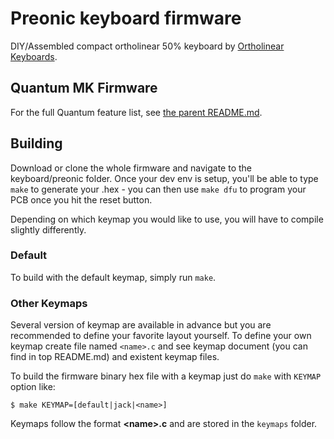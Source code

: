 Preonic keyboard firmware
======================
DIY/Assembled compact ortholinear 50% keyboard by [Ortholinear Keyboards](http://ortholinearkeyboards.com).

## Quantum MK Firmware

For the full Quantum feature list, see [the parent README.md](/README.md).

## Building

Download or clone the whole firmware and navigate to the keyboard/preonic folder. Once your dev env is setup, you'll be able to type `make` to generate your .hex - you can then use `make dfu` to program your PCB once you hit the reset button. 

Depending on which keymap you would like to use, you will have to compile slightly differently.

### Default
To build with the default keymap, simply run `make`.

### Other Keymaps
Several version of keymap are available in advance but you are recommended to define your favorite layout yourself. To define your own keymap create file named `<name>.c` and see keymap document (you can find in top README.md) and existent keymap files.

To build the firmware binary hex file with a keymap just do `make` with `KEYMAP` option like:
```
$ make KEYMAP=[default|jack|<name>]
```
Keymaps follow the format **__<name\>.c__** and are stored in the `keymaps` folder.
